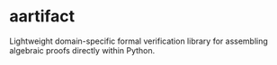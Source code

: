 # aartifact
Lightweight domain-specific formal verification library for assembling algebraic proofs directly within Python.